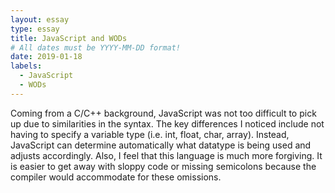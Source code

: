 ```yaml
---
layout: essay
type: essay
title: JavaScript and WODs
# All dates must be YYYY-MM-DD format!
date: 2019-01-18
labels:
  - JavaScript
  - WODs
---
```

 
Coming from a C/C++ background, JavaScript was not too difficult to pick up due to similarities in the syntax. The key differences I noticed include not having to specify a variable type (i.e. int, float, char, array). Instead, JavaScript can determine automatically what datatype is being used and adjusts accordingly. Also, I feel that this language is much more forgiving. It is easier to get away with sloppy code or missing semicolons because the compiler would accommodate for these omissions. 
